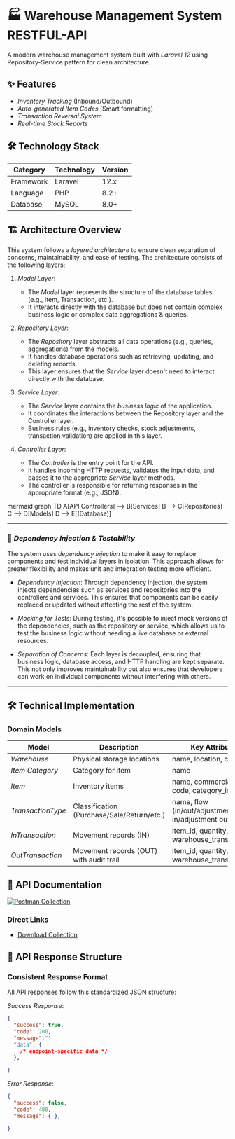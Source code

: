 # 🏭 Warehouse Management System RESTFUL-API

A modern warehouse management system built with *Laravel 12* using Repository-Service pattern for clean architecture.

## ✨ Features

- *Inventory Tracking* (Inbound/Outbound)
- *Auto-generated Item Codes* (Smart formatting)
- *Transaction Reversal System*
- *Real-time Stock Reports*

## 🛠️ Technology Stack

| Category  | Technology | Version |
| --------- | ---------- | ------- |
| Framework | Laravel    | 12.x    |
| Language  | PHP        | 8.2+    |
| Database  | MySQL      | 8.0+    |

## 🏗️ Architecture Overview

This system follows a *layered architecture* to ensure clean separation of concerns, maintainability, and ease of testing. The architecture consists of the following layers:

1. *Model Layer*:  
   - The *Model* layer represents the structure of the database tables (e.g., Item, Transaction, etc.).  
   - It interacts directly with the database but does not contain complex business logic or complex data aggregations & queries.

2. *Repository Layer*:  
   - The *Repository* layer abstracts all data operations (e.g., queries, aggregations) from the models.  
   - It handles database operations such as retrieving, updating, and deleting records.  
   - This layer ensures that the *Service* layer doesn't need to interact directly with the database.

3. *Service Layer*:  
   - The *Service* layer contains the *business logic* of the application.  
   - It coordinates the interactions between the Repository layer and the Controller layer.  
   - Business rules (e.g., inventory checks, stock adjustments, transaction validation) are applied in this layer.

4. *Controller Layer*:  
   - The *Controller* is the entry point for the API.  
   - It handles incoming HTTP requests, validates the input data, and passes it to the appropriate *Service* layer methods.  
   - The controller is responsible for returning responses in the appropriate format (e.g., JSON).

mermaid
graph TD
    A[API Controllers] --> B[Services]
    B --> C[Repositories]
    C --> D[Models]
    D --> E[(Database)]

---

### 🚀 *Dependency Injection & Testability*

The system uses *dependency injection* to make it easy to replace components and test individual layers in isolation. This approach allows for greater flexibility and makes unit and integration testing more efficient.

- *Dependency Injection*: Through dependency injection, the system injects dependencies such as services and repositories into the controllers and services. This ensures that components can be easily replaced or updated without affecting the rest of the system.
  
- *Mocking for Tests*: During testing, it's possible to inject mock versions of the dependencies, such as the repository or service, which allows us to test the business logic without needing a live database or external resources.
  
- *Separation of Concerns*: Each layer is decoupled, ensuring that business logic, database access, and HTTP handling are kept separate. This not only improves maintainability but also ensures that developers can work on individual components without interfering with others.

---

## 🛠️ Technical Implementation

### Domain Models

| Model                | Description                                                                 | Key Attributes                          |
|----------------------|-----------------------------------------------------------------------------|-----------------------------------------|
| *Warehouse*        | Physical storage locations                                                  | name, location, capacity         |
| *Item Category*    | Category for item                                                           | name|
| *Item*             | Inventory items                                                             | name, commercial_name, code, category_id |
| *TransactionType*  | Classification (Purchase/Sale/Return/etc.)                                  | name, flow (in/out/adjustment in/adjustment out)   |
| *InTransaction*    | Movement records (IN)                                                       | item_id, quantity, warehouse_transaction_id |
| *OutTransaction*   | Movement records (OUT) with audit trail                                     | item_id, quantity, warehouse_transaction_id |


## 🚀 API Documentation

[![Postman Collection](https://img.shields.io/badge/Postman-Collection-orange)]()

### Direct Links
- [Download Collection](Docs/warehouse_management.postman_collection.json)

## 📡 API Response Structure

### Consistent Response Format
All API responses follow this standardized JSON structure:

*Success Response*:
```json
{
  "success": true,
  "code": 200,
  "message":""
  "data": {
    /* endpoint-specific data */
  },

}
```
*Error Response*:
```json
{
  "success": false,
  "code": 400,
  "message": { },

}
